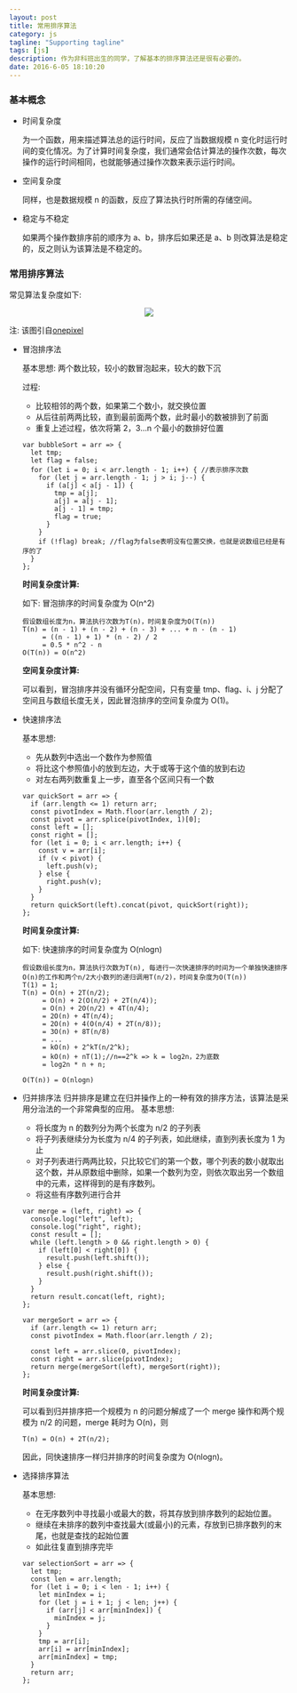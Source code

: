 ```yaml
---
layout: post
title: 常用排序算法
category: js
tagline: "Supporting tagline"
tags: [js]
description: 作为非科班出生的同学，了解基本的排序算法还是很有必要的。
date: 2016-6-05 18:10:20
---
```


### 基本概念

- 时间复杂度

  为一个函数，用来描述算法总的运行时间，反应了当数据规模 n 变化时运行时间的变化情况。为了计算时间复杂度，我们通常会估计算法的操作次数，每次操作的运行时间相同，也就能够通过操作次数来表示运行时间。

- 空间复杂度

  同样，也是数据规模 n 的函数，反应了算法执行时所需的存储空间。

* 稳定与不稳定

  如果两个操作数排序前的顺序为 a、b，排序后如果还是 a、b 则改算法是稳定的，反之则认为该算法是不稳定的。

### 常用排序算法

常见算法复杂度如下:

 <center><img src="https://i.imgur.com/Pb2Z1uG.png" /></center>

注: 该图引自[onepixel](https://www.cnblogs.com/onepixel/p/7674659.html)

- 冒泡排序法

  基本思想: 两个数比较，较小的数冒泡起来，较大的数下沉

  过程:

  - 比较相邻的两个数，如果第二个数小，就交换位置
  - 从后往前两两比较，直到最前面两个数，此时最小的数被排到了前面
  - 重复上述过程，依次将第 2，3...n 个最小的数排好位置

  ```
  var bubbleSort = arr => {
    let tmp;
    let flag = false;
    for (let i = 0; i < arr.length - 1; i++) { //表示排序次数
      for (let j = arr.length - 1; j > i; j--) {
        if (a[j] < a[j - 1]) {
          tmp = a[j];
          a[j] = a[j - 1];
          a[j - 1] = tmp;
          flag = true;
        }
      }
      if (!flag) break; //flag为false表明没有位置交换，也就是说数组已经是有序的了
    }
  };
  ```

  **时间复杂度计算:**

  如下: 冒泡排序的时间复杂度为 O(n^2)

  ```
  假设数组长度为n，算法执行次数为T(n)，时间复杂度为O(T(n))
  T(n) = (n - 1) + (n - 2) + (n - 3) + ... + n - (n - 1)
       = ((n - 1) + 1) * (n - 2) / 2
       = 0.5 * n^2 - n
  O(T(n)) = O(n^2)
  ```

  **空间复杂度计算:**

  可以看到，冒泡排序并没有循环分配空间，只有变量 tmp、flag、i、j 分配了空间且与数组长度无关，因此冒泡排序的空间复杂度为 O(1)。

- 快速排序法

  基本思想:

  - 先从数列中选出一个数作为参照值
  - 将比这个参照值小的放到左边，大于或等于这个值的放到右边
  - 对左右两列数重复上一步，直至各个区间只有一个数

  ```
  var quickSort = arr => {
    if (arr.length <= 1) return arr;
    const pivotIndex = Math.floor(arr.length / 2);
    const pivot = arr.splice(pivotIndex, 1)[0];
    const left = [];
    const right = [];
    for (let i = 0; i < arr.length; i++) {
      const v = arr[i];
      if (v < pivot) {
        left.push(v);
      } else {
        right.push(v);
      }
    }
    return quickSort(left).concat(pivot, quickSort(right));
  };
  ```

  **时间复杂度计算:**

  如下: 快速排序的时间复杂度为 O(nlogn)

  ```
  假设数组长度为n，算法执行次数为T(n), 每进行一次快速排序的时间为一个单独快速排序O(n)的工作和两个n/2大小数列的递归调用T(n/2)，时间复杂度为O(T(n))
  T(1) = 1;
  T(n) = O(n) + 2T(n/2);
       = O(n) + 2(O(n/2) + 2T(n/4));
       = O(n) + 2O(n/2) + 4T(n/4);
       = 2O(n) + 4T(n/4);
       = 2O(n) + 4(O(n/4) + 2T(n/8));
       = 3O(n) + 8T(n/8)
       = ...
       = kO(n) + 2^kT(n/2^k);
       = kO(n) + nT(1);//n==2^k => k = log2n，2为底数
       = log2n * n + n;

  O(T(n)) = O(nlogn)
  ```

- 归并排序法
  归并排序是建立在归并操作上的一种有效的排序方法，该算法是采用分治法的一个非常典型的应用。
  基本思想:

  - 将长度为 n 的数列分为两个长度为 n/2 的子列表
  - 将子列表继续分为长度为 n/4 的子列表，如此继续，直到列表长度为 1 为止
  - 对子列表进行两两比较，只比较它们的第一个数，哪个列表的数小就取出这个数，并从原数组中删除，如果一个数列为空，则依次取出另一个数组中的元素，这样得到的是有序数列。
  - 将这些有序数列进行合并

  ```
  var merge = (left, right) => {
    console.log("left", left);
    console.log("right", right);
    const result = [];
    while (left.length > 0 && right.length > 0) {
      if (left[0] < right[0]) {
        result.push(left.shift());
      } else {
        result.push(right.shift());
      }
    }
    return result.concat(left, right);
  };

  var mergeSort = arr => {
    if (arr.length <= 1) return arr;
    const pivotIndex = Math.floor(arr.length / 2);

    const left = arr.slice(0, pivotIndex);
    const right = arr.slice(pivotIndex);
    return merge(mergeSort(left), mergeSort(right));
  };
  ```

  **时间复杂度计算:**

  可以看到归并排序把一个规模为 n 的问题分解成了一个 merge 操作和两个规模为 n/2 的问题，merge 耗时为 O(n)，则

  ```
  T(n) = O(n) + 2T(n/2);
  ```

  因此，同快速排序一样归并排序的时间复杂度为 O(nlogn)。

- 选择排序算法

  基本思想:

  - 在无序数列中寻找最小或最大的数，将其存放到排序数列的起始位置。
  - 继续在未排序的数列中查找最大(或最小)的元素，存放到已排序数列的末尾，也就是查找的起始位置
  - 如此往复直到排序完毕

  ```
  var selectionSort = arr => {
    let tmp;
    const len = arr.length;
    for (let i = 0; i < len - 1; i++) {
      let minIndex = i;
      for (let j = i + 1; j < len; j++) {
        if (arr[j] < arr[minIndex]) {
          minIndex = j;
        }
      }
      tmp = arr[i];
      arr[i] = arr[minIndex];
      arr[minIndex] = tmp;
    }
    return arr;
  };
  ```
